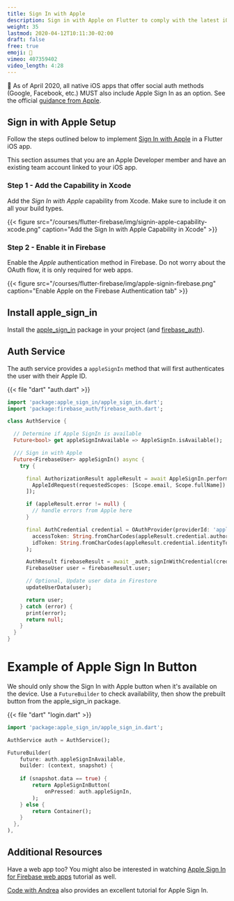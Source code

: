 ```yaml
---
title: Sign In with Apple
description: Sign in with Apple on Flutter to comply with the latest iOS requirements
weight: 35
lastmod: 2020-04-12T10:11:30-02:00
draft: false
free: true
emoji: 🍎
vimeo: 407359402
video_length: 4:28
---
```


🚨 As of April 2020, all native iOS apps that offer social auth methods (Google, Facebook, etc.) MUST also include Apple Sign In as an option. See the official [guidance from Apple](https://developer.apple.com/app-store/review/guidelines/#sign-in-with-apple). 

## Sign in with Apple Setup

Follow the steps outlined below to implement [Sign In with Apple](https://developer.apple.com/sign-in-with-apple/) in a Flutter iOS app.

This section assumes that you are an Apple Developer member and have an existing team account linked to your iOS app. 

### Step 1 - Add the Capability in Xcode

Add the *Sign In with Apple* capability from Xcode. Make sure to include it on all your build types. 

{{< figure src="/courses/flutter-firebase/img/signin-apple-capability-xcode.png" caption="Add the Sign In with Apple Capability in Xcode" >}}

### Step 2 - Enable it in Firebase

Enable the *Apple* authentication method in Firebase. Do not worry about the OAuth flow, it is only required for web apps. 

{{< figure src="/courses/flutter-firebase/img/apple-signin-firebase.png" caption="Enable Apple on the Firebase Authentication tab" >}}


## Install apple_sign_in

Install the [apple_sign_in](https://pub.dev/packages/apple_sign_in) package in your project (and [firebase_auth](https://pub.dev/packages/firebase_auth)).


## Auth Service

The auth service provides a `appleSignIn` method that will first authenticates the user with their Apple ID. 

{{< file "dart" "auth.dart" >}}
```dart
import 'package:apple_sign_in/apple_sign_in.dart';
import 'package:firebase_auth/firebase_auth.dart';

class AuthService {

  // Determine if Apple SignIn is available
  Future<bool> get appleSignInAvailable => AppleSignIn.isAvailable();

  /// Sign in with Apple
  Future<FirebaseUser> appleSignIn() async {
    try {

      final AuthorizationResult appleResult = await AppleSignIn.performRequests([
        AppleIdRequest(requestedScopes: [Scope.email, Scope.fullName])
      ]);

      if (appleResult.error != null) {
        // handle errors from Apple here
      }

      final AuthCredential credential = OAuthProvider(providerId: 'apple.com').getCredential(
        accessToken: String.fromCharCodes(appleResult.credential.authorizationCode),
        idToken: String.fromCharCodes(appleResult.credential.identityToken),
      );

      AuthResult firebaseResult = await _auth.signInWithCredential(credential);
      FirebaseUser user = firebaseResult.user;

      // Optional, Update user data in Firestore
      updateUserData(user);

      return user;
    } catch (error) {
      print(error);
      return null;
    }
  }
}
```

# Example of Apple Sign In Button

We should only show the Sign In with Apple button when it's available on the device. Use a `FutureBuilder` to check availability, then show the prebuilt button from the apple_sign_in package. 

{{< file "dart" "login.dart" >}}
```dart
import 'package:apple_sign_in/apple_sign_in.dart';

AuthService auth = AuthService();

FutureBuilder(
    future: auth.appleSignInAvailable,
    builder: (context, snapshot) {
    
    if (snapshot.data == true) {
        return AppleSignInButton(
            onPressed: auth.appleSignIn,
        );
    } else {
        return Container();
    }
  },
),
```

## Additional Resources

Have a web app too? You might also be interested in watching [Apple Sign In for Firebase web apps](https://fireship.io/lessons/apple-signin-with-firebase-tutorial/) tutorial as well.

[Code with Andrea](https://codewithandrea.com/videos/2020-01-20-apple-sign-in-flutter-firebase/) also provides an excellent tutorial for Apple Sign In.  